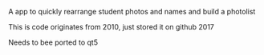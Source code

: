 A app to quickly rearrange student photos and names and build a photolist

This is code originates from 2010, just stored it on github 2017

Needs to bee ported to qt5
